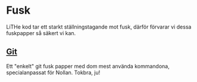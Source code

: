 # Fusk
LiTHe kod tar ett starkt ställningstagande mot fusk, därför förvarar vi
dessa fuskpapper så säkert vi kan.

## <a href="/gitcheatsheet.html">Git</a>
Ett "enkelt" git fusk papper med dom mest använda
kommandona, specialanpassat för Nollan. Tokbra, ju!

